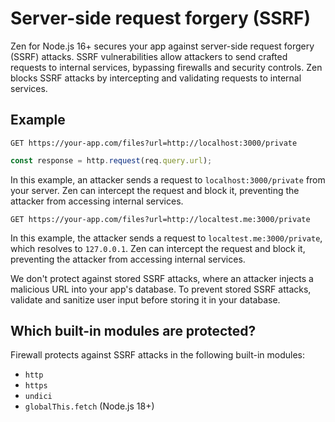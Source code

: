 # Server-side request forgery (SSRF)

Zen for Node.js 16+ secures your app against server-side request forgery (SSRF) attacks. SSRF vulnerabilities allow attackers to send crafted requests to internal services, bypassing firewalls and security controls. Zen blocks SSRF attacks by intercepting and validating requests to internal services.

## Example

```
GET https://your-app.com/files?url=http://localhost:3000/private
```

```js
const response = http.request(req.query.url);
```

In this example, an attacker sends a request to `localhost:3000/private` from your server. Zen can intercept the request and block it, preventing the attacker from accessing internal services.

```
GET https://your-app.com/files?url=http://localtest.me:3000/private
```

In this example, the attacker sends a request to `localtest.me:3000/private`, which resolves to `127.0.0.1`. Zen can intercept the request and block it, preventing the attacker from accessing internal services.

We don't protect against stored SSRF attacks, where an attacker injects a malicious URL into your app's database. To prevent stored SSRF attacks, validate and sanitize user input before storing it in your database.

## Which built-in modules are protected?

Firewall protects against SSRF attacks in the following built-in modules:
* `http`
* `https`
* `undici`
* `globalThis.fetch` (Node.js 18+)
